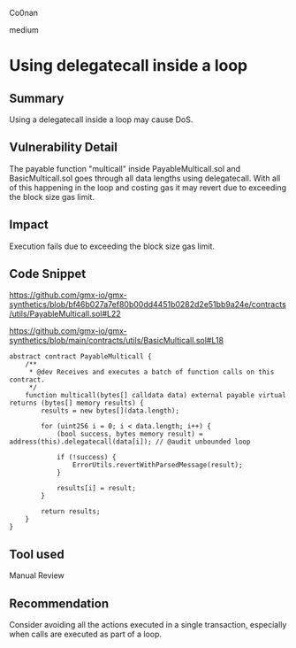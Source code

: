 Co0nan

medium

# Using delegatecall inside a loop

## Summary

Using a delegatecall inside a loop may cause DoS.

## Vulnerability Detail

The payable function "multicall" inside PayableMulticall.sol and BasicMulticall.sol goes through all data lengths using delegatecall. With all of this happening in the loop and costing gas it may revert due to exceeding the block size gas limit.

## Impact

Execution fails due to exceeding the block size gas limit.

## Code Snippet

https://github.com/gmx-io/gmx-synthetics/blob/bf46b027a7ef80b00dd4451b0282d2e51bb9a24e/contracts/utils/PayableMulticall.sol#L22

https://github.com/gmx-io/gmx-synthetics/blob/main/contracts/utils/BasicMulticall.sol#L18

```solidity
abstract contract PayableMulticall {
    /**
     * @dev Receives and executes a batch of function calls on this contract.
     */
    function multicall(bytes[] calldata data) external payable virtual returns (bytes[] memory results) {
        results = new bytes[](data.length);

        for (uint256 i = 0; i < data.length; i++) {
            (bool success, bytes memory result) = address(this).delegatecall(data[i]); // @audit unbounded loop

            if (!success) {
                ErrorUtils.revertWithParsedMessage(result);
            }

            results[i] = result;
        }

        return results;
    }
}
```

## Tool used

Manual Review

## Recommendation

Consider avoiding all the actions executed in a single transaction, especially when calls are executed as part of a loop.